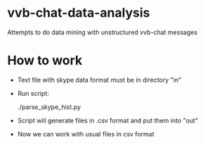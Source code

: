 vvb-chat-data-analysis
======================

Attempts to do data mining with unstructured vvb-chat messages 

# How to work

* Text file with skype data format must be in directory "in"
* Run script:

	./parse_skype_hist.py

* Script will generate files in .csv format and put them into "out"
* Now we can work with usual files in csv format
